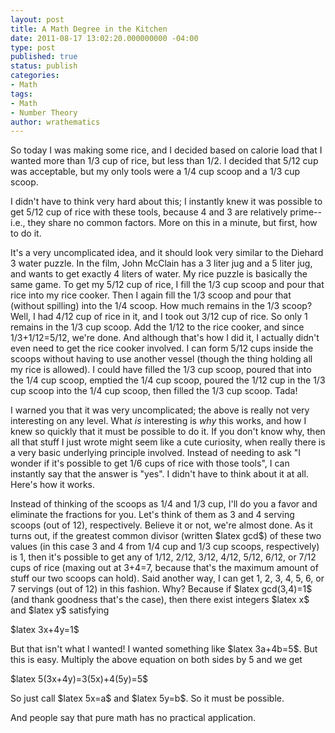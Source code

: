 ```yaml
---
layout: post
title: A Math Degree in the Kitchen
date: 2011-08-17 13:02:20.000000000 -04:00
type: post
published: true
status: publish
categories:
- Math
tags:
- Math
- Number Theory
author: wrathematics
---
```



So today I was making some rice, and I decided based on calorie load
that I wanted more than 1/3 cup of rice, but less than 1/2. I decided
that 5/12 cup was acceptable, but my only tools were a 1/4 cup scoop and
a 1/3 cup scoop.

I didn't have to think very hard about this; I instantly knew it was
possible to get 5/12 cup of rice with these tools, because 4 and 3 are
relatively prime--i.e., they share no common factors. More on this in a
minute, but first, how to do it.

It's a very uncomplicated idea, and it should look very similar to the
Diehard 3 water puzzle. In the film, John McClain has a 3 liter jug and
a 5 liter jug, and wants to get exactly 4 liters of water. My rice
puzzle is basically the same game. To get my 5/12 cup of rice, I fill
the 1/3 cup scoop and pour that rice into my rice cooker. Then I again
fill the 1/3 scoop and pour that (without spilling) into the 1/4 scoop.
How much remains in the 1/3 scoop? Well, I had 4/12 cup of rice in it,
and I took out 3/12 cup of rice. So only 1 remains in the 1/3 cup scoop.
Add the 1/12 to the rice cooker, and since 1/3+1/12=5/12, we're done.
And although that's how I did it, I actually didn't even need to get the
rice cooker involved. I can form 5/12 cups inside the scoops without
having to use another vessel (though the thing holding all my rice is
allowed). I could have filled the 1/3 cup scoop, poured that into the
1/4 cup scoop, emptied the 1/4 cup scoop, poured the 1/12 cup in the 1/3
cup scoop into the 1/4 cup scoop, then filled the 1/3 cup scoop. Tada!

I warned you that it was very uncomplicated; the above is really not
very interesting on any level. What *is* interesting is *why* this
works, and how I knew so quickly that it must be possible to do it. If
you don't know why, then all that stuff I just wrote might seem like a
cute curiosity, when really there is a very basic underlying principle
involved. Instead of needing to ask "I wonder if it's possible to get
1/6 cups of rice with those tools", I can instantly say that the answer
is "yes". I didn't have to think about it at all. Here's how it works.

Instead of thinking of the scoops as 1/4 and 1/3 cup, I'll do you a
favor and eliminate the fractions for you. Let's think of them as 3 and
4 serving scoops (out of 12), respectively. Believe it or not, we're
almost done. As it turns out, if the greatest common divisor (written
\$latex gcd\$) of these two values (in this case 3 and 4 from 1/4 cup
and 1/3 cup scoops, respectively) is 1, then it's possible to get any of
1/12, 2/12, 3/12, 4/12, 5/12, 6/12, or 7/12 cups of rice (maxing out at
3+4=7, because that's the maximum amount of stuff our two scoops can
hold). Said another way, I can get 1, 2, 3, 4, 5, 6, or 7 servings (out
of 12) in this fashion. Why? Because if \$latex gcd(3,4)=1\$ (and thank
goodness that's the case), then there exist integers \$latex x\$ and
\$latex y\$ satisfying

\$latex 3x+4y=1\$

But that isn't what I wanted! I wanted something like \$latex 3a+4b=5\$.
But this is easy. Multiply the above equation on both sides by 5 and we
get

\$latex 5(3x+4y)=3(5x)+4(5y)=5\$

So just call \$latex 5x=a\$ and \$latex 5y=b\$. So it must be possible.

And people say that pure math has no practical application.

